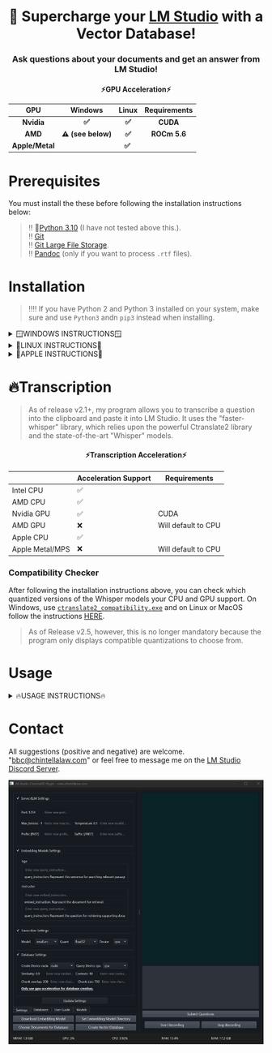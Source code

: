 <div align="center">
  <h1>🚀 Supercharge your <a href="https://lmstudio.ai/">LM Studio</a> with a Vector Database!</h1>
  <h3>Ask questions about your documents and get an answer from LM Studio!</h3>
</div>
<div align="center">
  <h4 align="center">⚡GPU Acceleration⚡
  <table>
    <thead>
      <tr>
        <th>GPU</th>
        <th>Windows</th>
        <th>Linux</th>
        <th>Requirements</th>
      </tr>
    </thead>
    <tbody>
      <tr>
        <td>Nvidia</td>
        <td>✅</td>
        <td>✅</td>
        <td>CUDA</td>
      </tr>
      <tr>
        <td>AMD</td>
        <td>⚠️ (see below)</td>
        <td>✅</td>
        <td>ROCm 5.6</td>
      </tr>
      <tr>
        <td>Apple/Metal</td>
        <td colspan="3" align="center"> ✅ </td>
      </tr>
    </tbody>
  </table></h4>
</div>

# Prerequisites
You must install the these before following the installation instructions below:

> ‼️ 🐍[Python 3.10](https://www.python.org/downloads/release/python-31011/) (I have not tested above this.).<br>
> ‼️ [Git](https://git-scm.com/downloads)<br>
> ‼️ [Git Large File Storage](https://git-lfs.com/).<br>
> ‼️ [Pandoc](https://github.com/jgm/pandoc) (only if you want to process ```.rtf``` files).

# Installation
> ‼️‼️ If you have Python 2 and Python 3 installed on your system, make sure and use ```Python3``` andn ```pip3``` instead when installing.
<details>
  <summary>🪟WINDOWS INSTRUCTIONS🪟</summary>
  
### Step 1
🟢 Nvidia GPU ➜ Install [CUDA 11.8](https://developer.nvidia.com/cuda-11-8-0-download-archive)
🔴 AMD GPU - Unfortunately, PyTorch does not currently support AMD GPUs on Windows.  It's only supported on Linux.  There are several ways to possibly get around this limitation, but I'm unable to verify since I don't have an AMD GPU.  See [HERE](https://ubuntu.com/tutorials/install-ubuntu-on-wsl2-on-windows-11-with-gui-support#1-overview), [HERE](https://ubuntu.com/tutorials/enabling-gpu-acceleration-on-ubuntu-on-wsl2-with-the-nvidia-cuda-platform#1-overview), and possibly [HERE](https://user-images.githubusercontent.com/108230321/275660295-e2d6e097-38c5-4e38-9a1f-f28441ba8812.png).
### Step 2
Download the ZIP file from the latest "release," unzip anywhere on your computer, and go into the ```src``` folder.
### Step 3
Within the ```src``` folder, open a command prompt and create a virtual environment:
```
python -m venv .
```
### Step 4
Activate the virtual environment:
```
.\Scripts\activate
```
### Step 5
```
python -m pip install --upgrade pip
```
### Step 6
🟢 Nvidia GPUs:
```
pip install torch torchvision torchaudio --index-url https://download.pytorch.org/whl/cu118
```
🔴 AMD GPUs - To reiterate, PyTorch does not supprot AMD GPUs Windows, only Linux.
🔵 CPU only:
```
pip install torch torchvision torchaudio
```
### Step 7
```
pip install -r requirements.txt
```
### Optional Step 8 - Double check GPU-Acceleration
Run this script if you want to doublecheck that you installed the Pytorch and gpu-acceleration software correctly:
```
python check_gpu.py
```
</details>

<details>
  <summary>🐧LINUX INSTRUCTIONS🐧</summary>

### Step 1
🟢 Nvidia GPUs ➜ Install [CUDA 11.8](https://developer.nvidia.com/cuda-11-8-0-download-archive)
🔴 AMD GPUs ➜ Install [ROCm version 5.6](https://docs.amd.com/en/docs-5.6.0/deploy/windows/gui/index.html).
> [THIS REPO](https://github.com/nktice/AMD-AI) might also help if AMD's instructions aren't clear.
### Step 2
Download the ZIP file from the latest "release," unzip anywhere on your computer, and go into the ```src``` folder.
### Step 3
Within the ```src``` folder, open a terminal window and create a virtual environment:
```
python -m venv .
```
### Step 4
Activate the virtual environment:
```
source bin/activate
```
### Step 5
```
python -m pip install --upgrade pip
```
### Step 6
🟢 Nvidia GPU:
```
pip install torch torchvision torchaudio --index-url https://download.pytorch.org/whl/cu118
```
🔴 AMD GPU:
```
pip install torch torchvision torchaudio --index-url https://download.pytorch.org/whl/rocm5.6
```
🔵 CPU only:
```
pip install torch torchvision torchaudio --index-url https://download.pytorch.org/whl/cpu
```
### Step 7
```
sudo apt-get install portaudio19-dev
```
### Step 8
```
sudo apt-get install python3-dev
```
### Step 9
```
pip install -r requirements.txt
```
### Optional Step 10
Run this script if you want to doublecheck that you installed the Pytorch and gpu-acceleration software correctly:
```
python check_gpu.py
```
</details>

<details>
  <summary>🍎APPLE INSTRUCTIONS🍎</summary>

### Step 1
All Macs with MacOS 12.3+ come with 🔘 Metal/MPS, which is Apple's implementation of gpu-acceleration (like CUDA for Nvidia and ROCm for AMD).  I'm not sure if it's possible to install on an older MacOS since I don't have an Apple.
### Step 2
Install [Xcode Command Line Tools](https://www.makeuseof.com/install-xcode-command-line-tools/).
### Step 3
Download the ZIP file from the latest "release," unzip anywhere on your computer, and go into the ```src``` folder.
### Step 4
Within the ```src``` folder, open a terminal window and create a virtual environment:
```
python -m venv .
```
### Step 5
Activate the virtual environment:
```
source bin/activate
```
### Step 6
```
python -m pip install --upgrade pip
```
### Step 7
```
pip install torch torchvision torchaudio
```
### Step 8
```
brew install portaudio
```
### Step 9
```
pip install -r requirements.txt
```
### Optional Step 10
Run this script if you want to doublecheck that you installed the Pytorch and gpu-acceleration software correctly:
```
python check_gpu.py
```

</details>

# 🔥Transcription

> As of release v2.1+, my program allows you to transcribe a question into the clipboard and paste it into LM Studio.  It uses the "faster-whisper" library, which relies upon the powerful Ctranslate2 library and the state-of-the-art "Whisper" models.

<div align="center">
  <h4>⚡Transcription Acceleration⚡</h4>
  <table>
    <thead>
      <tr>
        <th></th>
        <th>Acceleration Support</th>
        <th>Requirements</th>
      </tr>
    </thead>
    <tbody>
      <tr>
        <td>Intel CPU</td>
        <td>✅</td>
        <td></td>
      </tr>
      <tr>
        <td>AMD CPU</td>
        <td>✅</td>
        <td></td>
      </tr>
      <tr>
        <td>Nvidia GPU</td>
        <td>✅</td>
        <td>CUDA</td>
      </tr>
      <tr>
        <td>AMD GPU</td>
        <td>❌</td>
        <td>Will default to CPU</td>
      </tr>
      <tr>
        <td>Apple CPU</td>
        <td>✅</td>
        <td></td>
      </tr>
      <tr>
        <td>Apple Metal/MPS</td>
        <td>❌</td>
        <td>Will default to CPU</td>
      </tr>
    </tbody>
  </table>
</div>

### Compatibility Checker
After following the installation instructions above, you can check which quantized versions of the Whisper models your CPU and GPU support.  On Windows, use [```ctranslate2_compatibility.exe```](https://github.com/BBC-Esq/ctranslate2-compatibility-checker/releases/tag/v1.0) and on Linux or MacOS follow the instructions [HERE](https://github.com/BBC-Esq/ctranslate2-compatibility-checker).
> As of Release v2.5, however, this is no longer mandatory because the program only displays compatible quantizations to choose from.

# Usage
<details>
  <summary>🔥USAGE INSTRUCTIONS🔥</summary>

### Step 1 - Virtual Environment
Make sure you are in theh ```src``` folder, have opened a command prompt/terminal, and activated the virtual environment (see installation instructions).
### Step 2
Run Program
```
python gui.py
```
> Only systems running Windows with an Nvidia GPU will display metrics in the GUI.  Feel free to request that I add AMD or Apple support.
### Step 3
The download embedding model button lets you choose to download multiple embedding models.  The command prompt/terminal will state when the download is complete and unpacked.  Don't attempt to create the vector database before.
### Step 4
The set model directory allows you to choose which embedding model to create the vector database.  You can choose any of the embedding models you previously downloaded to see which works best.  Remember, you must recreate the database if you want to use a different embedding model.  Creating the database with one embedding model and then trying to search with a different embedding model will throw an error.  Recreating the vector database will automatically delete the old one.
### Step 5
The choose documents allows you to select which documents you want in the database.  Symbolic links to the files are put within the "Docs_for_DB" folder, but you can also manually copy/paste files into the folder if you prefer having the actual files there.  Also, you can click this button multiple times if your files are in different directories and doing will not delete the files you've already added.  You can remove some/all files to be processed by simply deleting them from the "Docs_for_DB" folder.
Remember, you must recreate the database anytime you want to add/remove documents.  Adding/removing documents from the "Docs_for_DB" folder does not automatically modify the database.
The supported file types are: ```.pdf```, ```.docx```, ```.txt```, ```.json```, ```.enex```, ```.eml```, ```.msg```, ```.csv```, ```.xls```, ```.xlsx```, ```.rtf```, ```.odt```.
> ‼️ PDF files must have had OCR done on them.

### Step 6
The create database button is self-explanatory.  The command prompt will tell you when it's done and it's safe to search.  However, you can also tell by seeing the GPU usage spike if you're using gpu-acceleration.  Do not attempt to query the database until it's created.

### Step 7
1) After the database is created, open LM Studio and load a model.
> ‼️ My program uses the Llama2 prompt format by default (although it can be changed).  Therefore, I highly recommend that you only use Llama2 based models unless you know for sure how to modify the prefix and suffix for the prompts for various models.
2) Click the server tab on the left side.
3) Click "Start Server" in the server tab.

### Step 8
Type or transcribe a question into my program and click "Submit Questions."  The vector database will be queried and your question along with the results will be fed to LM Studio for an answer.

</details>

# Contact

All suggestions (positive and negative) are welcome.  "bbc@chintellalaw.com" or feel free to message me on the [LM Studio Discord Server](https://discord.gg/aPQfnNkxGC).

<div align="center">
  <img src="https://github.com/BBC-Esq/ChromaDB-Plugin-for-LM-Studio/raw/main/example.png" alt="Example Image">
</div>
